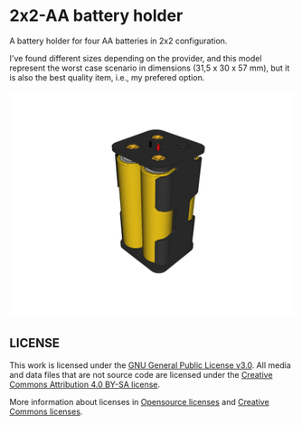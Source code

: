 # 2x2-AA battery holder
A battery holder for four AA batteries in 2x2 configuration.

I've found different sizes depending on the provider, and this model represent the worst case scenario in dimensions (31,5 x 30 x 57 mm), but it is also the best quality item, i.e., my prefered option.

![Portapilas-2x2-AA](Portapilas-2x2-AA.png)

## LICENSE

This work is licensed under the [GNU General Public License v3.0](../LICENSE-GPLV30). All media and data files that are not source code are licensed under the [Creative Commons Attribution 4.0 BY-SA license](../LICENSE-CCBYSA40).

More information about licenses in [Opensource licenses](https://opensource.org/licenses/) and [Creative Commons licenses](https://creativecommons.org/licenses/).
